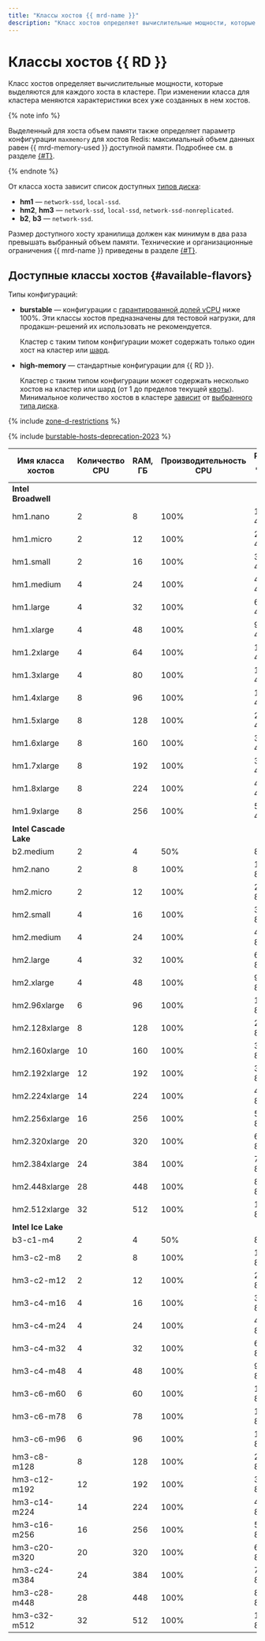 ```yaml
---
title: "Классы хостов {{ mrd-name }}"
description: "Класс хостов определяет вычислительные мощности, которые выделяются для каждого хоста в кластере Redis. При изменении класса хостов для кластера меняются характеристики всех уже созданных в нем хостов. Выделенный для хоста объем памяти также определяет параметр конфигурации maxmemory для хостов Redis – максимальный объем данных равен 75% доступной памяти."
---
```


# Классы хостов {{ RD }}


Класс хостов определяет вычислительные мощности, которые выделяются для каждого хоста в кластере. При изменении класса для кластера меняются характеристики всех уже созданных в нем хостов.

{% note info %}

Выделенный для хоста объем памяти также определяет параметр конфигурации `maxmemory` для хостов Redis: максимальный объем данных равен {{ mrd-memory-used }} доступной памяти. Подробнее см. в разделе [{#T}](memory-management.md).

{% endnote %}



От класса хоста зависит список доступных [типов диска](./storage.md):

* **hm1** — `network-ssd`, `local-ssd`.
* **hm2**, **hm3** — `network-ssd`, `local-ssd`, `network-ssd-nonreplicated`.
* **b2**, **b3** — `network-ssd`.



Размер доступного хосту хранилища должен как минимум в два раза превышать выбранный объем памяти. Технические и организационные ограничения {{ mrd-name }} приведены в разделе [{#T}](limits.md).

## Доступные классы хостов {#available-flavors}



Типы конфигураций:

* **burstable** — конфигурации с [гарантированной долей vCPU](../../compute/concepts/performance-levels.md) ниже 100%. Эти классы хостов предназначены для тестовой нагрузки, для продакшн-решений их использовать не рекомендуется.

    Кластер с таким типом конфигурации может содержать только один хост на кластер или [шард](./sharding.md).

* **high-memory** — стандартные конфигурации для {{ RD }}.

    Кластер с таким типом конфигурации может содержать несколько хостов на кластер или шард (от 1 до пределов текущей [квоты](./limits.md)). Минимальное количество хостов в кластере [зависит](./limits.md#mrd-limits) от [выбранного типа диска](./storage.md).

{% include [zone-d-restrictions](../../_includes/mdb/ru-central1-d-restrictions.md) %}

{% include [burstable-hosts-deprecation-2023](../../_includes/mdb/burstable-hosts-deprecation-2023.md) %}

| Имя класса хостов | Количество CPU | RAM, ГБ | Производительность CPU | Размер <br>диска, ГБ |
|-------------------|----------------|---------|------------------------|----------------------|
| **Intel Broadwell**                                                                          |
| hm1.nano          | 2              | 8       | 100%                   | 16 - 4096            |
| hm1.micro         | 2              | 12      | 100%                   | 24 - 4096            |
| hm1.small         | 2              | 16      | 100%                   | 32 - 4096            |
| hm1.medium        | 4              | 24      | 100%                   | 48 - 4096            |
| hm1.large         | 4              | 32      | 100%                   | 64 - 4096            |
| hm1.xlarge        | 4              | 48      | 100%                   | 96 - 4096            |
| hm1.2xlarge       | 4              | 64      | 100%                   | 128 - 4096           |
| hm1.3xlarge       | 4              | 80      | 100%                   | 160 - 4096           |
| hm1.4xlarge       | 8              | 96      | 100%                   | 192 - 4096           |
| hm1.5xlarge       | 8              | 128     | 100%                   | 256 - 4096           |
| hm1.6xlarge       | 8              | 160     | 100%                   | 320 - 4096           |
| hm1.7xlarge       | 8              | 192     | 100%                   | 384 - 4096           |
| hm1.8xlarge       | 8              | 224     | 100%                   | 448 - 4096           |
| hm1.9xlarge       | 8              | 256     | 100%                   | 512 - 4096           |
| **Intel Cascade Lake**                                                                       |
| b2.medium         | 2              | 4       | 50%                    | 8 - 32               |
| hm2.nano          | 2              | 8       | 100%                   | 16 - 8184            |
| hm2.micro         | 2              | 12      | 100%                   | 24 - 8184            |
| hm2.small         | 4              | 16      | 100%                   | 32 - 8184            |
| hm2.medium        | 4              | 24      | 100%                   | 48 - 8184            |
| hm2.large         | 4              | 32      | 100%                   | 64 - 8184            |
| hm2.xlarge        | 4              | 48      | 100%                   | 96 - 8184            |
| hm2.96xlarge      | 6              | 96      | 100%                   | 192 - 8184           |
| hm2.128xlarge     | 8              | 128     | 100%                   | 256 - 8184           |
| hm2.160xlarge     | 10             | 160     | 100%                   | 320 - 8184           |
| hm2.192xlarge     | 12             | 192     | 100%                   | 384 - 8184           |
| hm2.224xlarge     | 14             | 224     | 100%                   | 448 - 8184           |
| hm2.256xlarge     | 16             | 256     | 100%                   | 512 - 8184           |
| hm2.320xlarge     | 20             | 320     | 100%                   | 640 - 8184           |
| hm2.384xlarge     | 24             | 384     | 100%                   | 768 - 8184           |
| hm2.448xlarge     | 28             | 448     | 100%                   | 896 - 8184           |
| hm2.512xlarge     | 32             | 512     | 100%                   | 1024 - 8184          |
| **Intel Ice Lake**                                                                           |
| b3-c1-m4          | 2              | 4       | 50%                    | 8 - 32               |
| hm3-c2-m8         | 2              | 8       | 100%                   | 16 - 8184            |
| hm3-c2-m12        | 2              | 12      | 100%                   | 24 - 8184            |
| hm3-c4-m16        | 4              | 16      | 100%                   | 32 - 8184            |
| hm3-c4-m24        | 4              | 24      | 100%                   | 48 - 8184            |
| hm3-c4-m32        | 4              | 32      | 100%                   | 64 - 8184            |
| hm3-c4-m48        | 4              | 48      | 100%                   | 96 - 8184            |
| hm3-c6-m60        | 6              | 60      | 100%                   | 120 - 8184           |
| hm3-c6-m78        | 6              | 78      | 100%                   | 156 - 8184           |
| hm3-c6-m96        | 6              | 96      | 100%                   | 192 - 8184           |
| hm3-c8-m128       | 8              | 128     | 100%                   | 256 - 8184           |
| hm3-c12-m192      | 12             | 192     | 100%                   | 384 - 8184           |
| hm3-c14-m224      | 14             | 224     | 100%                   | 448 - 8184           |
| hm3-c16-m256      | 16             | 256     | 100%                   | 512 - 8184           |
| hm3-c20-m320      | 20             | 320     | 100%                   | 640 - 8184           |
| hm3-c24-m384      | 24             | 384     | 100%                   | 768 - 8184           |
| hm3-c28-m448      | 28             | 448     | 100%                   | 896 - 8184           |
| hm3-c32-m512      | 32             | 512     | 100%                   | 1024 - 8184          |



